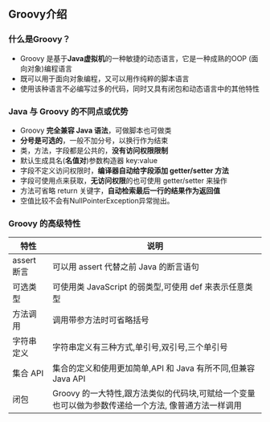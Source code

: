 ## Groovy介绍

### 什么是Groovy？
* Groovy 是基于**Java虚拟机**的一种敏捷的动态语言，它是一种成熟的OOP (面向对象)编程语言
* 既可以用于面向对象编程，又可以用作纯粹的脚本语言
* 使用该种语言不必编写过多的代码，同时又具有闭包和动态语言中的其他特性

### Java 与 Groovy 的不同点或优势
* Groovy **完全兼容 Java 语法**，可做脚本也可做类
* **分号是可选的**，一般不加分号，以换行作为结束
* 类，方法，字段都是公共的，**没有访问权限限制**
* 默认生成具名(**名值对**)参数构造器  key:value
* 字段不定义访问权限时，**编译器自动给字段添加 getter/setter 方法**
* 字段可使用点来获取，**无访问权限**的也可使用 getter/setter 来操作
* 方法可省略 return 关键字，**自动检索最后一行的结果作为返回值**
* 空值比较不会有NullPointerException异常抛出。

### Groovy 的高级特性
| 特性        | 说明                                                         |
| ----------- | ------------------------------------------------------------ |
| assert 断言 | 可以用 assert 代替之前 Java 的断言语句                       |
| 可选类型    | 可使用类 JavaScript 的弱类型,可使用 def 来表示任意类型       |
| 方法调用    | 调用带参方法时可省略括号                                     |
| 字符串定义  | 字符串定义有三种方式,单引号,双引号,三个单引号                |
| 集合 API    | 集合的定义和使用更加简单,API 和 Java 有所不同,但兼容 Java API |
| 闭包        | Groovy 的一大特性,跟方法类似的代码块,可赋给一个变量也可以做为参数传递给一个方法, 像普通方法一样调用 |


